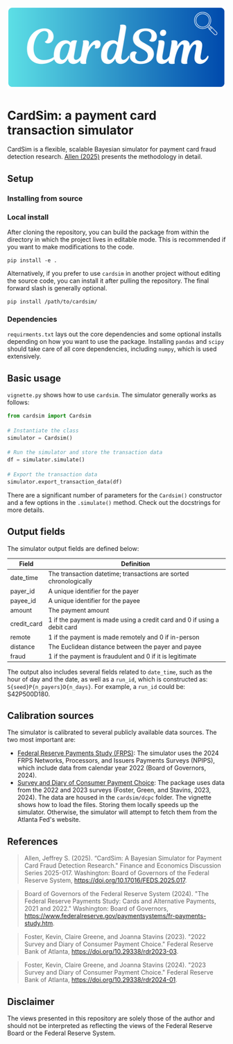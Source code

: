 ![CardSim](images/banner.png)
---

CardSim: a payment card transaction simulator
=======================================================

CardSim is a flexible, scalable Bayesian simulator for payment card fraud detection research. [Allen (2025)](https://www.federalreserve.gov/econres/feds/cardsim-a-bayesian-simulator-for-payment-card-fraud-detection-research.htm) presents the methodology in detail. 

## Setup

### Installing from source

### Local install

After cloning the repository, you can build the package from within the directory
in which the project lives in editable mode. This is recommended if you want to 
make modifications to the code. 

```shell
pip install -e .
```

Alternatively, if you prefer to use `cardsim` in another project without editing 
the source code, you can install it after pulling the repository. The final 
forward slash is generally optional.

```shell
pip install /path/to/cardsim/
```

### Dependencies

`requirments.txt` lays out the core dependencies and some optional installs 
depending on how you want to use the package. Installing `pandas` and `scipy`
should take care of all core dependencies, including `numpy`, which is used 
extensively. 

## Basic usage

`vignette.py` shows how to use `cardsim`. The simulator generally works as 
follows: 

```python
from cardsim import Cardsim

# Instantiate the class
simulator = Cardsim()

# Run the simulator and store the transaction data
df = simulator.simulate()

# Export the transaction data
simulator.export_transaction_data(df)
```

There are a significant number of parameters for the `Cardsim()` constructor 
and a few options in the `.simulate()` method. Check out the docstrings for more
details. 

## Output fields

The simulator output fields are defined below: 

| Field         | Definition |
|---------------|------------|
| date_time | The transaction datetime; transactions are sorted chronologically |
| payer_id | A unique identifier for the payer | 
| payee_id | A unique identifier for the payee | 
| amount | The payment amount | 
| credit_card | 1 if the payment is made using a credit card and 0 if using a debit card | 
| remote | 1 if the payment is made remotely and 0 if in-person | 
| distance | The Euclidean distance between the payer and payee | 
| fraud | 1 if the payment is fraudulent and 0 if it is legitimate | 

The output also includes several fields related to `date_time`, such as the hour
of day and the date, as well as a `run_id`, which is constructed as: 
`S{seed}P{n_payers}D{n_days}`. For example, a `run_id` could be: S42P500D180. 

## Calibration sources

The simulator is calibrated to several publicly available data sources. The two most important are: 

- [Federal Reserve Payments Study (FRPS)](https://www.federalreserve.gov/paymentsystems/fr-payments-study.htm): The simulator uses the 2024 FRPS Networks, 
Processors, and Issuers Payments Surveys (NPIPS), which include data from calendar year 2022 (Board of Governors, 2024). 
- [Survey and Diary of Consumer Payment Choice](https://www.atlantafed.org/banking-and-payments/consumer-payments/survey-and-diary-of-consumer-payment-choice): The 
package uses data from the 2022 and 2023 surveys (Foster, Green, and Stavins, 2023, 2024). The data are housed in the `cardsim/dcpc` folder. The vignette shows how to 
load the files. Storing them locally speeds up the simulator. Otherwise, the simulator will attempt to fetch them from the Atlanta Fed's website.

## References

> Allen, Jeffrey S. (2025). “CardSim: A Bayesian Simulator for Payment Card Fraud Detection Research." Finance and Economics Discussion Series 2025-017. Washington: Board of Governors of the Federal Reserve System, https://doi.org/10.17016/FEDS.2025.017.

> Board of Governors of the Federal Reserve System (2024). "The Federal Reserve Payments Study: Cards and Alternative Payments, 2021 and 2022." Washington: Board of Governors, https://www.federalreserve.gov/paymentsystems/fr-payments-study.htm.

> Foster, Kevin, Claire Greene, and Joanna Stavins (2023). "2022 Survey and Diary of Consumer Payment Choice." Federal Reserve Bank of Atlanta, https://doi.org/10.29338/rdr2023-03.

> Foster, Kevin, Claire Greene, and Joanna Stavins (2024). "2023 Survey and Diary of Consumer Payment Choice." Federal Reserve Bank of Atlanta, https://doi.org/10.29338/rdr2024-01.

## Disclaimer

The views presented in this repository are solely those of the author and should not be interpreted as reflecting the views of the Federal Reserve Board or the Federal Reserve System. 
